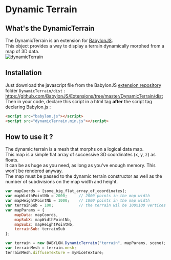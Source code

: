 # Dynamic Terrain
## What's the DynamicTerrain
The DynamicTerrain is an extension for [BabylonJS](http://babylonjs.com).  
This object provides a way to display a terrain dynamically morphed from a map of 3D data.  
![dynamicTerrain](http://jerome.bousquie.fr/BJS/test/dynamicTerrain.png)  
## Installation
Just download the javascript file from the BabylonJS [extension repository](https://github.com/BabylonJS/Extensions) folder `DynamicTerrain/dist` : https://github.com/BabylonJS/Extensions/tree/master/DynamicTerrain/dist  
Then in your code, declare this script in a html tag **after** the script tag declaring Babylon.js :
```html
<script src="babylon.js"></script>
<script src="dynamicTerrain.min.js"></script>
```
## How to use it ?
The dynamic terrain is a mesh that morphs on a logical data map.  
This map is a simple flat array of successive 3D coordinates (x, y, z) as floats.  
It can be as huge as you need, as long as you've enough memory. This won't be rendered anyway.  
The map must be passed to the dynamic terrain constructor as well as the number of subdivisions on the map width and height.  

```javascript
var mapCoords = [some_big_flat_array_of_coordinates];
var mapWidthPointNb = 2000;     // 2000 points in the map width
var mapHeightPointNb = 1000;    // 1000 points in the map width
var terrainSub = 100;           // the terrain wil be 100x100 vertices only
var mapParams = {
    mapData: mapCoords,
    mapSubX: mapWidthPointNb,
    mapSubZ: mapHeightPointNb,
    terrainSub: terrainSub
};

var terrain = new BABYLON.DynamicTerrain("terrain", mapParams, scene);
var terrainMesh = terrain.mesh;
terrainMesh.diffuseTexture = myNiceTexture;
```